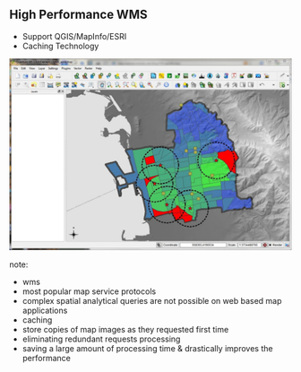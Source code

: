 ##  High Performance WMS

- Support QGIS/MapInfo/ESRI <!-- .element: class="fragment" data-fragment-index="0" -->
- Caching Technology <!-- .element: class="fragment" -->


![](resources/qGIS.JPG) <!-- .element: class="fragment" data-fragment-index="0" -->

note:
- wms 
 - most popular map service protocols
 - complex spatial analytical queries are not possible on web based map applications
- caching
 - store copies of map images as they requested first time
 - eliminating redundant requests processing 
 - saving a large amount of processing time & drastically improves the performance